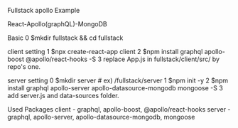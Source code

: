 Fullstack apollo Example

React-Apollo(graphQL)-MongoDB

Basic
0 $mkdir fullstack && cd fullstack

client setting
1 $npx create-react-app client
2 $npm install graphql apollo-boost @apollo/react-hooks -S
3 replace App.js in fullstack/client/src/ by repo's one.

server setting
0 $mkdir server     # ex) /fullstack/server
1 $npm init -y
2 $npm install graphql apollo-server apollo-datasource-mongodb mongoose -S
3 add server.js and data-sources folder.

Used Packages
client - graphql, apollo-boost, @apollo/react-hooks
server - graphql, apollo-server, apollo-datasource-mongodb, mongoose
